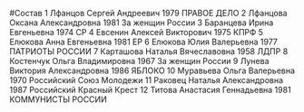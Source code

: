 #Состав
1 Лфанцов Сергей Андреевич 1979 ПРАВОЕ ДЕЛО
2 Лфанцова Оксана Александровна 1981 За женщин России
3 Баранцева Ирина Евгеньевна 1974 СР
4 Евсенин Алексей Викторович 1975 КПРФ
5 Елюкова Анна Евгеньевна 1981 ЕР
6 Елюкова Юлия Валерьевна 1977 ПАТРИОТЫ РОССИИ
7 Карташова Наталья Вячеславовна 1958 ЛДПР
8 Костенчук Ольга Владимировна 1967 За женщин России
9 Лунева Виктория Александровна 1986 ЯБЛОКО
10 Муравьева Ольга Валерьевна 1970 Российский Союз Молодежи
11 Раковец Наталья Александровна 1987 Российский Красный Крест
12 Титова Анастасия Геннадьевна 1981 КОММУНИСТЫ РОССИИ
